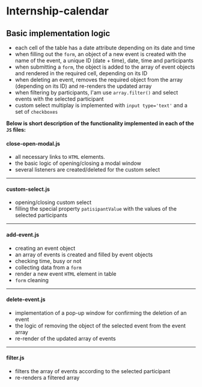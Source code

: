 # Internship-calendar

## Basic implementation logic

- each cell of the table has a date attribute depending on its date and time
- when filling out the `form`, an object of a new event is created with the name of the event, a unique ID (date + time), date, time and participants
- when submitting a `form`, the object is added to the array of event objects and rendered in the required cell, depending on its ID
- when deleting an event, removes the required object from the array (depending on its ID) and re-renders the updated array
- when filtering by participants, I'am use `array.filter()` and select events with the selected participant
- custom select multiplay is implemented with `input type='text'` and a set of `checkboxes`

**Below is short description of the functionality implemented in each of the `JS` files:**

#### close-open-modal.js

- all necessary links to `HTML` elements.
- the basic logic of opening/closing a modal window
- several listeners are created/deleted for the custom select

---

#### custom-select.js

- opening/сlosing custom select
- filling the special property `patisipantValue` with the values of the selected participants

---

#### add-event.js

- creating an event object
- an array of events is created and filled by event objects
- checking time, busy or not
- collecting data from a `form`
- render a new event `HTML` element in table
- `form` cleaning

---

#### delete-event.js

- implementation of a pop-up window for confirming the deletion of an event
- the logic of removing the object of the selected event from the event array
- re-render of the updated array of events

---

#### filter.js

- filters the array of events according to the selected participant
- re-renders a filtered array
